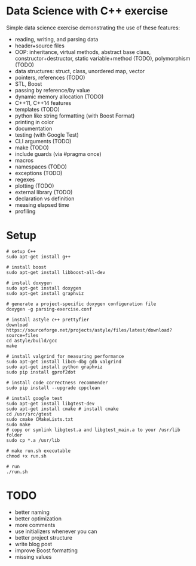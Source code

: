# Data Science with C++ exercise
Simple data science exercise  demonstrating the use of these features:

* reading, writing, and parsing data
* header+source files
* OOP: inheritance, virtual methods, abstract base class, constructor+destructor, static variable+method (TODO), polymorphism (TODO)
* data structures: struct, class, unordered map, vector
* pointers, references (TODO)
* STL, Boost
* passing by reference/by value
* dynamic memory allocation (TODO)
* C++11, C++14 features
* templates (TODO)
* python like string formatting (with Boost Format)
* printing in color
* documentation
* testing (with Google Test)
* CLI arguments (TODO)
* make (TODO)
* include guards (via #pragma once)
* macros
* namespaces (TODO)
* exceptions (TODO)
* regexes
* plotting (TODO)
* external library (TODO)
* declaration vs definition
* measing elapsed time
* profiling

# Setup
```
# setup C++
sudo apt-get install g++

# install boost
sudo apt-get install libboost-all-dev

# install doxygen
sudo apt-get install doxygen
sudo apt-get install graphviz

# generate a project-specific doxygen configuration file
doxygen -g parsing-exercise.conf

# install astyle c++ prettyfier
download https://sourceforge.net/projects/astyle/files/latest/download?source=files
cd astyle/build/gcc
make

# install valgrind for measuring performance
sudo apt-get install libc6-dbg gdb valgrind
sudo apt-get install python graphviz
sudo pip install gprof2dot

# install code correctness recommender
sudo pip install --upgrade cppclean

# install google test
sudo apt-get install libgtest-dev
sudo apt-get install cmake # install cmake
cd /usr/src/gtest
sudo cmake CMakeLists.txt
sudo make
# copy or symlink libgtest.a and libgtest_main.a to your /usr/lib folder
sudo cp *.a /usr/lib

# make run.sh executable
chmod +x run.sh

# run
./run.sh
```

# TODO
* better naming
* better optimization
* more comments
* use initializers whenever you can
* better project structure
* write blog post
* improve Boost formatting
* missing values
